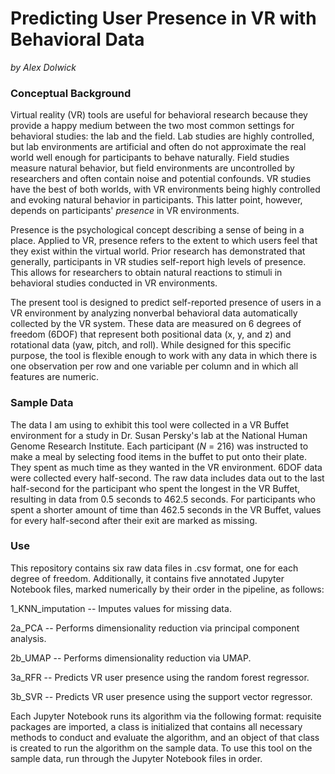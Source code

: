 # Predicting User Presence in VR with Behavioral Data
_by Alex Dolwick_

### Conceptual Background

Virtual reality (VR) tools are useful for behavioral research because they provide a happy medium between the two most common settings for behavioral studies: the lab and the field. Lab studies are highly controlled, but lab environments are artificial and often do not approximate the real world well enough for participants to behave naturally. Field studies measure natural behavior, but field environments are uncontrolled by researchers and often contain noise and potential confounds. VR studies have the best of both worlds, with VR environments being highly controlled and evoking natural behavior in participants. This latter point, however, depends on participants' _presence_ in VR environments.

Presence is the psychological concept describing a sense of being in a place. Applied to VR, presence refers to the extent to which users feel that they exist within the virtual world. Prior research has demonstrated that generally, participants in VR studies self-report high levels of presence. This allows for researchers to obtain natural reactions to stimuli in behavioral studies conducted in VR environments.

The present tool is designed to predict self-reported presence of users in a VR environment by analyzing nonverbal behavioral data automatically collected by the VR system. These data are measured on 6 degrees of freedom (6DOF) that represent both positional data (x, y, and z) and rotational data (yaw, pitch, and roll). While designed for this specific purpose, the tool is flexible enough to work with any data in which there is one observation per row and one variable per column and in which all features are numeric.  

### Sample Data

The data I am using to exhibit this tool were collected in a VR Buffet environment for a study in Dr. Susan Persky's lab at the National Human Genome Research Institute. Each participant (_N_ = 216) was instructed to make a meal by selecting food items in the buffet to put onto their plate. They spent as much time as they wanted in the VR environment. 6DOF data were collected every half-second. The raw data includes data out to the last half-second for the participant who spent the longest in the VR Buffet, resulting in data from 0.5 seconds to 462.5 seconds. For participants who spent a shorter amount of time than 462.5 seconds in the VR Buffet, values for every half-second after their exit are marked as missing.

### Use

This repository contains six raw data files in .csv format, one for each degree of freedom. Additionally, it contains five annotated Jupyter Notebook files, marked numerically by their order in the pipeline, as follows:


1_KNN_imputation -- Imputes values for missing data.

2a_PCA -- Performs dimensionality reduction via principal component analysis.

2b_UMAP -- Performs dimensionality reduction via UMAP.

3a_RFR -- Predicts VR user presence using the random forest regressor.

3b_SVR -- Predicts VR user presence using the support vector regressor.


Each Jupyter Notebook runs its algorithm via the following format: requisite packages are imported, a class is initialized that contains all necessary methods to conduct and evaluate the algorithm, and an object of that class is created to run the algorithm on the sample data. To use this tool on the sample data, run through the Jupyter Notebook files in order.

